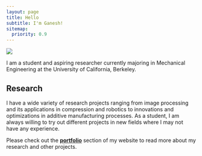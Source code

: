 ```yaml
---
layout: page
title: Hello
subtitle: I'm Ganesh!
sitemap:
  priority: 0.9
---
```


<img src="{{ '/assets/img/pfp.png' | prepend: site.baseurl }}" id="about-img">

<div id="describe-text">
	<p>I am a student and aspiring researcher currently majoring in Mechanical Engineering at the University of California, Berkeley.</p>
</div>

## Research
I have a wide variety of research projects ranging from image processing and its applications in compression and robotics to innovations and optimizations in additive manufacturing processes. As a student, I am always willing to try out different projects in new fields where I may not have any experience.

Please check out the **[portfolio](portfolio)** section of my website to read more about my research and other projects.

